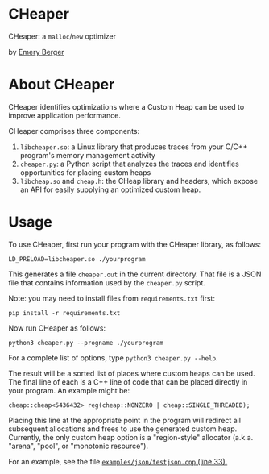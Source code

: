 # CHeaper

CHeaper: a `malloc`/`new` optimizer

by [Emery Berger](https://emeryberger.com)

# About CHeaper

CHeaper identifies optimizations where a Custom Heap can be used to improve application performance.

CHeaper comprises three components:

1. `libcheaper.so`: a Linux library that produces traces from your C/C++ program's memory management activity
1. `cheaper.py`: a Python script that analyzes the traces and identifies opportunities for placing custom heaps
1. `libcheap.so` and `cheap.h`: the CHeap library and headers, which expose an API for easily supplying an optimized custom heap. 

# Usage

To use CHeaper, first run your program with the CHeaper library, as follows:

    LD_PRELOAD=libcheaper.so ./yourprogram

This generates a file `cheaper.out` in the current directory. That file is a JSON file that contains information used by the `cheaper.py` script.

Note: you may need to install files from `requirements.txt` first:

    pip install -r requirements.txt

Now run CHeaper as follows:

    python3 cheaper.py --progname ./yourprogram

For a complete list of options, type `python3 cheaper.py --help`.

The result will be a sorted list of places where custom heaps can be used. The final line of each is a C++ line of code that can be placed directly in your program. An example might be:

    cheap::cheap<5436432> reg(cheap::NONZERO | cheap::SINGLE_THREADED);

Placing this line at the appropriate point in the program will redirect all subsequent allocations and frees to use the generated custom heap. Currently, the only custom heap option is a "region-style" allocator (a.k.a. "arena", "pool", or "monotonic resource").

For an example, see the file [`examples/json/testjson.cpp` (line 33).](https://github.com/emeryberger/cheaper/blob/main/examples/json/testjson.cpp#L33)
